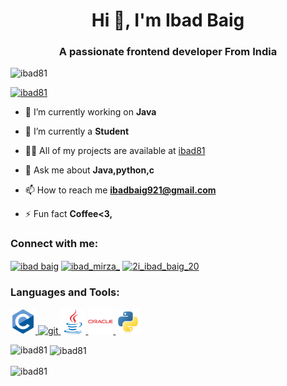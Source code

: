 <h1 align="center" color="pink">Hi 👋, I'm Ibad Baig</h1>
<h3 align="center">A passionate frontend developer From India</h3>

<p align="left"> <img src="https://komarev.com/ghpvc/?username=ibad81&label=Profile%20views&color=0e75b6&style=flat" alt="ibad81" /> </p>

<p align="left"> <a href="https://github.com/ryo-ma/github-profile-trophy"><img src="https://github-profile-trophy.vercel.app/?username=ibad81" alt="ibad81" /></a> </p>

- 🔭 I’m currently working on **Java**

- 🌱 I’m currently a **Student**

- 👨‍💻 All of my projects are available at [ibad81](ibad81)

- 💬 Ask me about **Java,python,c**

- 📫 How to reach me **ibadbaig921@gmail.com**

- ⚡ Fun fact **Coffee<3,**

<h3 align="left">Connect with me:</h3>
<p align="left">
<a href="https://linkedin.com/in/ibad baig" target="blank"><img align="center" src="https://raw.githubusercontent.com/rahuldkjain/github-profile-readme-generator/master/src/images/icons/Social/linked-in-alt.svg" alt="ibad baig" height="30" width="40" /></a>
<a href="https://instagram.com/ibad_mirza_" target="blank"><img align="center" src="https://raw.githubusercontent.com/rahuldkjain/github-profile-readme-generator/master/src/images/icons/Social/instagram.svg" alt="ibad_mirza_" height="30" width="40" /></a>
<a href="https://www.hackerrank.com/2i_ibad_baig_20" target="blank"><img align="center" src="https://raw.githubusercontent.com/rahuldkjain/github-profile-readme-generator/master/src/images/icons/Social/hackerrank.svg" alt="2i_ibad_baig_20" height="30" width="40" /></a>
</p>

<h3 align="left">Languages and Tools:</h3>
<p align="left"> <a href="https://www.cprogramming.com/" target="_blank" rel="noreferrer"> <img src="https://raw.githubusercontent.com/devicons/devicon/master/icons/c/c-original.svg" alt="c" width="40" height="40"/> </a> <a href="https://git-scm.com/" target="_blank" rel="noreferrer"> <img src="https://www.vectorlogo.zone/logos/git-scm/git-scm-icon.svg" alt="git" width="40" height="40"/> </a> <a href="https://www.java.com" target="_blank" rel="noreferrer"> <img src="https://raw.githubusercontent.com/devicons/devicon/master/icons/java/java-original.svg" alt="java" width="40" height="40"/> </a> <a href="https://www.oracle.com/" target="_blank" rel="noreferrer"> <img src="https://raw.githubusercontent.com/devicons/devicon/master/icons/oracle/oracle-original.svg" alt="oracle" width="40" height="40"/> </a> <a href="https://www.python.org" target="_blank" rel="noreferrer"> <img src="https://raw.githubusercontent.com/devicons/devicon/master/icons/python/python-original.svg" alt="python" width="40" height="40"/> </a> </p>

<p><img align="left" src="https://github-readme-stats.vercel.app/api/top-langs?username=ibad81&show_icons=true&locale=en&layout=compact" alt="ibad81" /></p>

<p>&nbsp;<img align="center" src="https://github-readme-stats.vercel.app/api?username=ibad81&show_icons=true&locale=en" alt="ibad81" /></p>

<p><img align="center" src="https://github-readme-streak-stats.herokuapp.com/?user=ibad81&" alt="ibad81" /></p>
